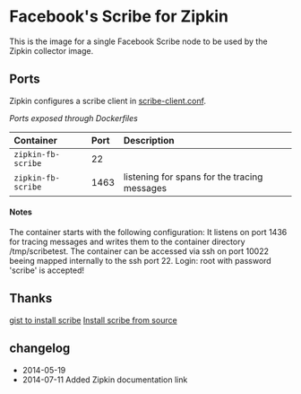 # Facebook's Scribe for Zipkin

This is the image for a single Facebook Scribe node 
to be used by the Zipkin collector image.

## Ports
Zipkin configures a scribe client in [scribe-client.conf](https://github.com/twitter/zipkin/blob/1.1.0/zipkin-redis/config/scribe-client.conf).

*Ports exposed through Dockerfiles*

| Container| Port|  Description |
|:---------|:---------|:-------|         
| `zipkin-fb-scribe`| 22|  | 
| `zipkin-fb-scribe`| 1463|  listening for spans for the tracing messages| 

#### Notes
The container starts with the following configuration: It listens on port 1436 for tracing messages and writes them to the container directory /tmp/scribetest.
The container can be accessed via ssh on port 10022 beeing mapped internally to the ssh port 22. Login: root with password 'scribe' is accepted!

## Thanks
[gist to install scribe](https://gist.github.com/elprup/5642303)
[Install scribe from source](https://github.com/huandu/huandu.github.io/blob/master/_posts/2014-03-04-install-facebookscribe-from-source.md)

## changelog
* 2014-05-19 
* 2014-07-11 Added Zipkin documentation link
